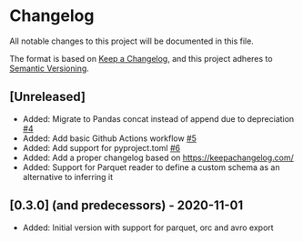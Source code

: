 # Changelog
All notable changes to this project will be documented in this file.

The format is based on [Keep a Changelog](https://keepachangelog.com/en/1.0.0/),
and this project adheres to [Semantic Versioning](https://semver.org/spec/v2.0.0.html).

## [Unreleased]
* Added: Migrate to Pandas concat instead of append due to depreciation [#4](https://github.com/ZuInnoTe/scrapy-contrib-bigexporters/issues/4)
* Added: Add basic Github Actions workflow [#5](https://github.com/ZuInnoTe/scrapy-contrib-bigexporters/issues/5)
* Added: Add support for pyproject.toml [#6](https://github.com/ZuInnoTe/scrapy-contrib-bigexporters/issues/6)
* Added: Add a proper changelog based on https://keepachangelog.com/
* Added: Support for Parquet reader to define a custom schema as an alternative to inferring it


## [0.3.0] (and predecessors) - 2020-11-01
* Added: Initial version with support for parquet, orc and avro export
